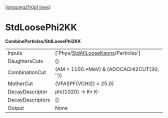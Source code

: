 [[stripping21r0p1 lines]](./stripping21r0p1-index)

# StdLoosePhi2KK

**CombineParticles/StdLoosePhi2KK**

|                  |                                                                                             |
|------------------|---------------------------------------------------------------------------------------------|
| Inputs           | ['Phys/[StdAllLooseKaons](./stripping21r0p1-commonparticles-stdallloosekaons)/Particles'] |
| DaughtersCuts    | {}                                                                                          |
| CombinationCut   | (AM \< 1100.\*MeV) & (ADOCACHI2CUT(30, ''))                                                 |
| MotherCut        | (VFASPF(VCHI2) \< 25.0)                                                                     |
| DecayDescriptor  | phi(1020) -\> K+ K-                                                                         |
| DecayDescriptors | []                                                                                        |
| Output           | None                                                                                        |
